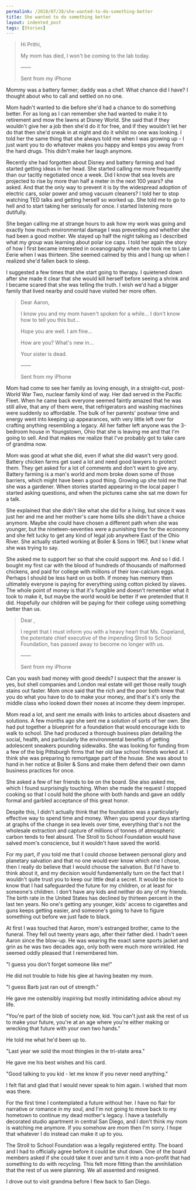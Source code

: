 ```yaml
---
permalink: /2018/07/28/she-wanted-to-do-something-better
title: She wanted to do something better
layout: indented_post
tags: [Stories]
---
```

> Hi Prithi,
>
> My mom has died, I won't be coming to the lab today.
>
> ——
>
> Sent from my iPhone

Mommy was a battery farmer; daddy was a chef. What chance did I have? I thought about who to call and settled on no one.

Mom hadn't wanted to die before she'd had a chance to do something better. For as long as I can remember she had wanted to make it to retirement and mow the lawns at Disney World. She said that if they wouldn't give her a job then she'd do it for free, and if they wouldn't let her do that then she'd sneak in at night and do it whilst no one was looking. I told her the same thing that she always told me when I was growing up - I just want you to do whatever makes you happy and keeps you away from the hard drugs. This didn't make her laugh anymore.

Recently she had forgotten about Disney and battery farming and had started getting ideas in her head. She started calling me more frequently than our tacitly negotiated once a week. Did I know that sea levels are projected to rise by more than half a meter in the next 100 years? she asked. And that the only way to prevent it is by the widespread adoption of electric cars, solar power and smog vacuum cleaners? I told her to stop watching TED talks and getting herself so worked up. She told me to go to hell and to start taking her seriously for once. I started listening more dutifully.

She began calling me at strange hours to ask how my work was going and exactly how much environmental damage I was preventing and whether she had been a good mother. We stayed up half the night talking as I described what my group was learning about polar ice caps. I told her again the story of how I first became interested in oceanography when she took me to Lake Eerie when I was thirteen. She seemed calmed by this and I hung up when I realized she'd fallen back to sleep.

I suggested a few times that she start going to therapy. I quietened down after she made it clear that she would kill herself before seeing a shrink and I became scared that she was telling the truth. I wish we'd had a bigger family that lived nearby and could have visited her more often.

> Dear Aaron,
>
> I know you and my mom haven't spoken for a while... I don't know how to tell you this but...
>
> Hope you are well. I am fine...
>
> How are you? What's new in...
>
> Your sister is dead.
>
> ——
>
> Sent from my iPhone

Mom had come to see her family as loving enough, in a straight-cut, post-World War Two, nuclear family kind of way. Her dad served in the Pacific Fleet. When he came back everyone seemed faintly amazed that he was still alive, that any of them were, that refrigerators and washing machines were suddenly so affordable. The bulk of her parents' postwar time and energy went into keeping up appearances, with very little left over for crafting anything resembling a legacy. All her father left anyone was the 3-bedroom house in Youngstown, Ohio that she is leaving me and that I'm going to sell. And that makes me realize that I've probably got to take care of grandma now.

Mom was good at what she did, even if what she did wasn't very good. Battery chicken farms get sued a lot and need good lawyers to protect them. They get asked for a lot of comments and don't want to give any. Battery farming is a man's world and mom broke down some of those barriers, which might have been a good thing. Growing up she told me that she was a gardener. When stories started appearing in the local paper I started asking questions, and when the pictures came she sat me down for a talk.

She explained that she didn't like what she did for a living, but since it was just her and me and her mother's care home bills she didn't have a choice anymore. Maybe she could have chosen a different path when she was younger, but the nineteen-seventies were a punishing time for the economy and she felt lucky to get any kind of legal job anywhere East of the Ohio River. She actually started working at Boiler & Sons in 1967, but I knew what she was trying to say.

She asked me to support her so that she could support me. And so I did. I bought my first car with the blood of hundreds of thousands of malformed chickens, and paid for college with millions of their low-calcium eggs. Perhaps I should be less hard on us both. If money has memory then ultimately everyone is paying for everything using cotton picked by slaves. The whole point of money is that it's fungible and doesn't remember what it took to make it, but maybe the world would be better if we pretended that it did. Hopefully our children will be paying for their college using something better than us.

> Dear <BOARD MEMBER NAME>,
>
> I regret that I must inform you with a heavy heart that Ms. Copeland, the potentate chief executive of the impending Stroll to School Foundation, has passed away to become no longer with us.
>
> ——
>
> Sent from my iPhone

Can you wash bad money with good deeds? I suspect that the answer is yes, but shell companies and London real estate will get those really tough stains out faster. Mom once said that the rich and the poor both knew that you do what you have to do to make your money, and that's it's only the middle class who looked down their noses at income they deem improper.

Mom read a lot, and sent me emails with links to articles about disasters and solutions. A few months ago she sent me a solution of sorts of her own. She had put together a blueprint for a foundation that would encourage kids to walk to school. She had produced a thorough business plan detailing the social, health, and particularly the environmental benefits of getting adolescent sneakers pounding sidewalks. She was looking for funding from a few of the big Pittsburgh firms that her old law school friends worked at. I think she was preparing to remortgage part of the house. She was about to hand in her notice at Boiler & Sons and make them defend their own damn business practices for once.

She asked a few of her friends to be on the board. She also asked me, which I found surprisingly touching. When she made the request I stopped cooking so that I could hold the phone with both hands and gave an oddly formal and garbled acceptance of this great honor.

Despite this, I didn't actually think that the foundation was a particularly effective way to spend time and money. When you spend your days starting at graphs of the change in sea levels over time, everything that's not the wholesale extraction and capture of millions of tonnes of atmospheric carbon tends to feel absurd. The Stroll to School Foundation would have salved mom's conscience, but it wouldn't have saved the world.

For my part, if you told me that I could choose between personal glory and planetary salvation and that no one would ever know which one I chose, then I really do believe that I would choose the salvation. But I'd have to think about it, and my decision would fundamentally turn on the fact that I wouldn't quite trust you to keep our little deal a secret. It would be nice to know that I had safeguarded the future for my children, or at least for someone's children. I don't have any kids and neither do any of my friends. The birth rate in the United States has declined by thirteen percent in the last ten years. No one's getting any younger, kids' access to cigarettes and guns keeps getting easier, and someone's going to have to figure something out before we just fade to black.

At first I was touched that Aaron, mom's estranged brother, came to the funeral. They fell out twenty years ago, after their father died. I hadn't seen Aaron since the blow-up. He was wearing the exact same sports jacket and grin as he was two decades ago, only both were much more wrinkled. He seemed oddly pleased that I remembered him.

"I guess you don't forget someone like me!"

He did not trouble to hide his glee at having beaten my mom.

"I guess Barb just ran out of strength."

He gave me ostensibly inspiring but mostly intimidating advice about my life.

"You're part of the blob of society now, kid. You can't just ask the rest of us to make your future, you're at an age where you're either making or wrecking that future with your own two hands."

He told me what he'd been up to.

"Last year we sold the most thingies in the tri-state area."

He gave me his best wishes and his card.

"Good talking to you kid - let me know if you never need anything."

I felt flat and glad that I would never speak to him again. I wished that mom was there.

For the first time I contemplated a future without her. I have no flair for narrative or romance in my soul, and I'm not going to move back to my hometown to continue my dead mother's legacy. I have a tastefully decorated studio apartment in central San Diego, and I don't think my mom is watching me anymore. If you somehow are mom then I'm sorry. I hope that whatever I do instead can make it up to you.

The Stroll to School Foundation was a legally registered entity. The board and I had to officially agree before it could be shut down. One of the board members asked if she could take it over and turn it into a non-profit that had something to do with recycling. This felt more fitting than the annihilation that the rest of us were planning. We all assented and resigned.

I drove out to visit grandma before I flew back to San Diego.
